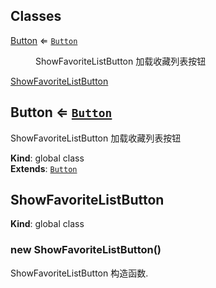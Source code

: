 ## Classes

<dl>
<dt><a href="#Button">Button</a> ⇐ <code><a href="#Button">Button</a></code></dt>
<dd><p>ShowFavoriteListButton  加载收藏列表按钮</p>
</dd>
<dt><a href="#ShowFavoriteListButton">ShowFavoriteListButton</a></dt>
<dd></dd>
</dl>

<a name="Button"></a>

## Button ⇐ [<code>Button</code>](#Button)
ShowFavoriteListButton  加载收藏列表按钮

**Kind**: global class  
**Extends**: [<code>Button</code>](#Button)  
<a name="ShowFavoriteListButton"></a>

## ShowFavoriteListButton
**Kind**: global class  
<a name="new_ShowFavoriteListButton_new"></a>

### new ShowFavoriteListButton()
ShowFavoriteListButton 构造函数.

